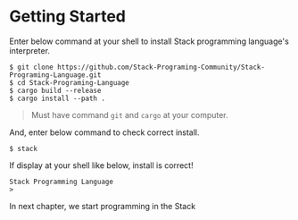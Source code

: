 # Getting Started

Enter below command at your shell to install Stack programming language's interpreter.

```
$ git clone https://github.com/Stack-Programing-Community/Stack-Programing-Language.git
$ cd Stack-Programing-Language
$ cargo build --release
$ cargo install --path .
```

> Must have command `git` and `cargo` at your computer.

And, enter below command to check correct install.

```
$ stack
```

If display at your shell like below, install is correct!

```
Stack Programming Language
> 
```

In next chapter, we start programming in the Stack 